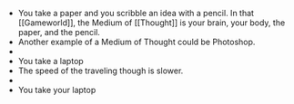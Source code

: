 - You take a paper and you scribble an idea with a pencil. In that [[Gameworld]], the Medium of [[Thought]] is your brain, your body, the paper, and the pencil.
- Another example of a Medium of Thought could be Photoshop.
-
- You take a laptop
- The speed of the traveling though is slower.
-
- You take your laptop